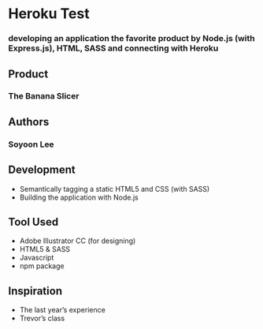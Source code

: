 # Heroku Test

### developing an application the favorite product by Node.js (with Express.js), HTML, SASS and connecting with Heroku

## Product

### The Banana Slicer



## Authors 

### Soyoon Lee 

 


## Development 

* Semantically tagging a static HTML5 and CSS (with SASS) 
* Building the application with Node.js

 

 

## Tool Used 

* Adobe Illustrator CC (for designing)
* HTML5 & SASS 
* Javascript 
* npm package
 

## Inspiration 
* The last year’s experience 
* Trevor’s class 
